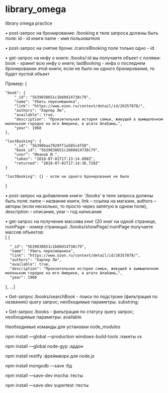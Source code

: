 # library_omega
library omega practice

•	post-запрос на бронирование: /booking
в теле запроса должны быть поля: 
id - id книги
name - имя пользователя 

•	post-запрос на снятие брони: /cancelBooking
поле только одно - id

•	get-запрос на инфу о книге:  /books/:id
вы получаете объект с полями:
book - хранит всю инфу о книге;
lastBooking - инфа о последнем бронировании этой книги; если не было ни одного бронирования, то будет пустой объект

Пример:
{

    "book": {
        "_id": "5b39038651c1b60d14738c79",
        "name": "Убить пересмешника",
        "link": "https://www.ozon.ru/context/detail/id/26357878/",
        "authors": "Харпер Ли",
        "available": true,
        "description": "Пронзительная история семьи, живущей в вымышленном маленьком городке на юге Америки, в штате Алабама…",
        "year": 1960
    },
    
    "lastBooking": {
        "_id": "5b390baa7929ff1a585c4f50",
        "book_id": "5b39038651c1b60d14738c79",
        "user": "Иванов И.",
        "taken": "2018-07-01T17:13:14.898Z",
        "returned": "2018-07-01T17:14:36.720Z"
    }
    
    "lastBooking": {} - если ни одного бронирования не было
    
}

•	post-запрос на добавление книги: '/books' 
в теле запроса должны быть поля: 
name – название книги,
link – ссылка на магазин, 
authors – авторы (если несколько, то просто через запятую в одном поле), description – описание, 
year – год написания

•	get-запрос на получение массива книг (20 книг на одной странице, numPage - номер страницы): /books/showPage/:numPage
получаете массив объектов:     
[  {

      "_id": "5b39038651c1b60d14738c79",
      "name": "Убить пересмешника",
      "link": "https://www.ozon.ru/context/detail/id/26357878/",
      "authors": "Харпер Ли",
      "available": true,
      "description": "Пронзительная история семьи, живущей в вымышленном маленьком городке на юге Америки, в штате Алабама…",
      "year": 1960
      
}, …]

•	Get-запрос /books/searchBook - поиск по подстроке (фильтрация по названию) 
query запрос; необходимые параметры: substring; 

•	Get-запрос /books - фильтрация по статусу 
query запрос; необходимые параметры: available

Необходимые команды для установки node_modules

npm install —global —production windows-build-tools :пакеты vs

npm install —global node-gyp :аддон

npm install restify :фреймворк для node.js

npm install mongodb —save :бд 

npm install —save-dev mocha :тесты

npm install —save-dev supertest :тесты
